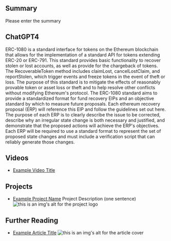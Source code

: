 ## Summary

Please enter the summary

## ChatGPT4

ERC-1080 is a standard interface for tokens on the Ethereum blockchain that allows for the implementation of a standard API for tokens extending ERC-20 or ERC-791. This standard provides basic functionality to recover stolen or lost accounts, as well as provide for the chargeback of tokens. The RecoverableToken method includes claimLost, cancelLostClaim, and reportStolen, which trigger events and freeze tokens in the event of theft or loss. The purpose of this standard is to mitigate the effects of reasonably provable token or asset loss or theft and to help resolve other conflicts without modifying Ethereum's protocol. The ERC-1080 standard aims to provide a standardized format for fund recovery EIPs and an objective standard by which to measure future proposals. Each ethereum recovery proposal (ERP) will reference this EIP and follow the guidelines set out here. The purpose of each ERP is to clearly describe the issue to be corrected, describe why an irregular state change is both necessary and justified, and demonstrate that the proposed actions will achieve the ERP's objectives. Each ERP will be required to use a standard format to represent the set of proposed state changes and must include a verification script that can reliably generate those changes.

## Videos

- [Example Video Title](https://www.youtube.com/watch?v=TDGq4aeevgY)

## Projects

- [Example Project Name](https://xxxx.xxx/xxxxx) Project Description (one sentence) ![this is an img's alt for the project logo](https://xxxx.xxx/project-logo.xxx)

## Further Reading

- [Example Article Title](https://xxxx.xxx/xxxxx) ![this is an img's alt for the article cover](https://xxxx.xxx/article-cover.xxx)
